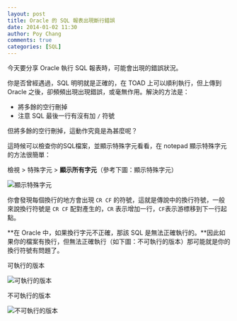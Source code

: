 ```yaml
---
layout: post
title: Oracle 的 SQL 報表出現斷行錯誤
date: 2014-01-02 11:30
author: Poy Chang
comments: true
categories: [SQL]
---
```


今天要分享 Oracle 執行 SQL 報表時，可能會出現的錯誤狀況。

你是否曾經遇過，SQL 明明就是正確的，在 TOAD 上可以順利執行，但上傳到 Oracle 之後，卻頻頻出現出現錯誤，或毫無作用。解決的方法是：

* 將多餘的空行刪掉
* 注意 SQL 最後一行有沒有加 `/` 符號

但將多餘的空行刪掉，這動作究竟是為甚麼呢？

這時候可以檢查你的SQL檔案，並顯示特殊字元看看，在 notepad 顯示特殊字元的方法很簡單：

檢視 > 特殊字元 > **顯示所有字元**（參考下圖：顯示特殊字元）

![顯示特殊字元](http://i.imgur.com/9Jf6bpi.jpg)

你會發現每個換行的地方會出現 `CR CF` 的符號，這就是傳說中的換行符號，一般來說換行符號是 `CR CF` 配對產生的，`CR` 表示增加一行，`CF`表示游標移到下一行起點。

**在 Oracle 中，如果換行字元不正確，那該 SQL 是無法正確執行的。**因此如果你的檔案有換行，但無法正確執行（如下圖：不可執行的版本）那可能就是你的換行符號有問題了。

可執行的版本

![可執行的版本](http://i.imgur.com/oDX1swo.jpg)

不可執行的版本

![不可執行的版本](http://i.imgur.com/YEVDqJf.jpg)
